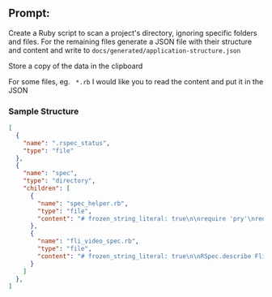 ## Prompt:

Create a Ruby script to scan a project's directory, ignoring specific folders and files. For the remaining files generate a JSON file with their structure and content and write to `docs/generated/application-structure.json`

Store a copy of the data in the clipboard

For some files, eg. ` *.rb` I would like you to read the content and put it in the JSON

### Sample Structure
```json
[
  {
    "name": ".rspec_status",
    "type": "file"
  },
  {
    "name": "spec",
    "type": "directory",
    "children": [
      {
        "name": "spec_helper.rb",
        "type": "file",
        "content": "# frozen_string_literal: true\n\nrequire 'pry'\nrequire 'bundler/setup'\nrequire 'simplecov'\n\nSimpleCov.start\n\nrequire 'fli_video'\n\nRSpec.configure do |config|\n  # Enable flags like --only-failures and --next-failure\n  config.example_status_persistence_file_path = '.rspec_status'\n  config.filter_run_when_matching :focus\n\n  # Disable RSpec exposing methods globally on `Module` and `main`\n  config.disable_monkey_patching!\n\n  config.expect_with :rspec do |c|\n    c.syntax = :expect\n  end\nend\n"
      },
      {
        "name": "fli_video_spec.rb",
        "type": "file",
        "content": "# frozen_string_literal: true\n\nRSpec.describe FliVideo do\n  it 'has a version number' do\n    expect(FliVideo::VERSION).not_to be_nil\n  end\nend\n"
      }
    ]
  },
]
```
